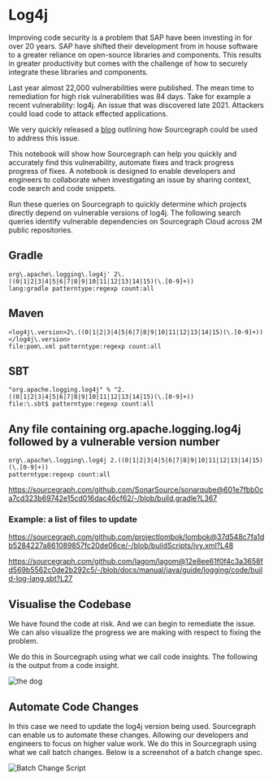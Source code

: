 # Log4j

Improving code security is a problem that SAP have been investing in for over 20 years. SAP have shifted their development from in house software to a greater reliance on open-source libraries and components. This results in greater productivity but comes with the challenge of how to securely integrate these libraries and components.

Last year almost 22,000 vulnerabilities were published.  The mean time to remediation for high risk vulnerabilities was 84 days. Take for example a recent vulnerability: log4j. An issue that was discovered late 2021. Attackers could load code to attack effected applications. 

We very quickly released a [blog](https://about.sourcegraph.com/blog/log4j-log4shell-0-day) outlining how Sourcegraph could be used to address this issue.

This notebook will show how Sourcegraph can help you quickly and accurately find this vulnerability, automate fixes and track progress progress of fixes. A notebook is designed to enable developers and engineers to collaborate when investigating an issue by sharing context, code search and code snippets.

Run these queries on Sourcegraph to quickly determine which projects directly depend on vulnerable versions of log4j. The following search queries identify vulnerable dependencies on Sourcegraph Cloud across 2M public repositories.

## Gradle

```sourcegraph
org\.apache\.logging\.log4j' 2\.((0|1|2|3|4|5|6|7|8|9|10|11|12|13|14|15)(\.[0-9]+))
lang:gradle patterntype:regexp count:all
```

## Maven

```sourcegraph
<log4j\.version>2\.((0|1|2|3|4|5|6|7|8|9|10|11|12|13|14|15)(\.[0-9]+))</log4j\.version>
file:pom\.xml patterntype:regexp count:all
```

## SBT

```sourcegraph
"org.apache.logging.log4j" % "2.((0|1|2|3|4|5|6|7|8|9|10|11|12|13|14|15)(\.[0-9]+))
file:\.sbt$ patterntype:regexp count:all
```

## Any file containing org.apache.logging.log4j followed by a vulnerable version number

```sourcegraph
org\.apache\.logging\.log4j 2.((0|1|2|3|4|5|6|7|8|9|10|11|12|13|14|15)(\.[0-9]+))
patterntype:regexp count:all
```

https://sourcegraph.com/github.com/SonarSource/sonarqube@601e7fbb0ca7cd323b69742e15cd016dac46cf62/-/blob/build.gradle?L367

### Example: a list of files to update

https://sourcegraph.com/github.com/projectlombok/lombok@37d548c7fa1db5284227a861089857fc20de06ce/-/blob/buildScripts/ivy.xml?L48

https://sourcegraph.com/github.com/lagom/lagom@12e8ee61f0f4c3a3658fd569b5562c0de2b292c5/-/blob/docs/manual/java/guide/logging/code/build-log-lang.sbt?L27

## Visualise the Codebase

We have found the code at risk. And we can begin to remediate the issue. We can also visualize the progress we are making with respect to fixing the problem.

We do this in Sourcegraph using what we call code insights. The following is the output from a code insight.

![the dog](https://storage.googleapis.com/sourcegraph-assets/blog/log4j/log4j-code-insights.png)

## Automate Code Changes  

In this case we need to update the log4j version being used. Sourcegraph can enable us to automate these changes. Allowing our developers and engineers to focus on higher value work. We do this in Sourcegraph using what we call batch changes. Below is a screenshot of a batch change spec.

![Batch Change Script](https://storage.googleapis.com/sourcegraph-assets/blog/log4j/log4j-track-progress-prs.png)
